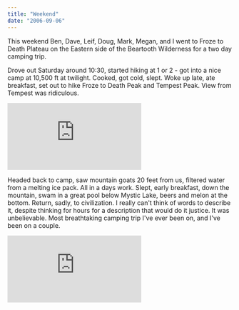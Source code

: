 ```yaml
---
title: "Weekend"
date: "2006-09-06"
---
```


This weekend Ben, Dave, Leif, Doug, Mark, Megan, and I went to Froze to Death Plateau on the Eastern side of the Beartooth Wilderness for a two day camping trip.

Drove out Saturday around 10:30, started hiking at 1 or 2 - got into a nice camp at 10,500 ft at twilight. Cooked, got cold, slept. Woke up late, ate breakfast, set out to hike Froze to Death Peak and Tempest Peak. View from Tempest was ridiculous.

![Atop Tempest](http://www.tenacious-lee.com/Files/gallery2/main.php?g2_view=core.DownloadItem&g2_itemId=2982&g2_serialNumber=1 "Atop Tempest")

Headed back to camp, saw mountain goats 20 feet from us, filtered water from a melting ice pack. All in a days work. Slept, early breakfast, down the mountain, swam in a great pool below Mystic Lake, beers and melon at the bottom. Return, sadly, to civilization. I really can't think of words to describe it, despite thinking for hours for a description that would do it justice. It was unbelievable. Most breathtaking camping trip I've ever been on, and I've been on a couple.

![Camp](http://www.tenacious-lee.com/Files/gallery2/main.php?g2_view=core.DownloadItem&g2_itemId=3495&g2_serialNumber=2 "Camp")
